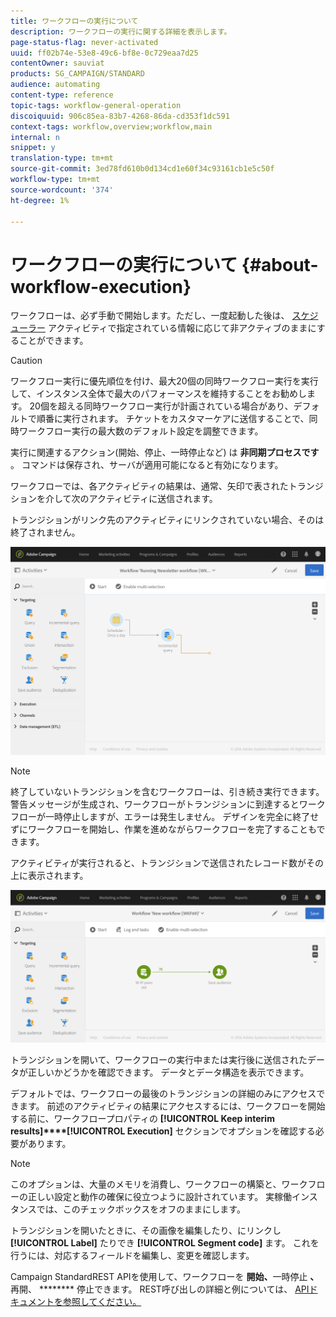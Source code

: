 ```yaml
---
title: ワークフローの実行について
description: ワークフローの実行に関する詳細を表示します。
page-status-flag: never-activated
uuid: ff02b74e-53e8-49c6-bf8e-0c729eaa7d25
contentOwner: sauviat
products: SG_CAMPAIGN/STANDARD
audience: automating
content-type: reference
topic-tags: workflow-general-operation
discoiquuid: 906c85ea-83b7-4268-86da-cd353f1dc591
context-tags: workflow,overview;workflow,main
internal: n
snippet: y
translation-type: tm+mt
source-git-commit: 3ed78fd610b0d134cd1e60f34c93161cb1e5c50f
workflow-type: tm+mt
source-wordcount: '374'
ht-degree: 1%

---
```



# ワークフローの実行について {#about-workflow-execution}

ワークフローは、必ず手動で開始します。ただし、一度起動した後は、 [スケジューラー](../../automating/using/scheduler.md) アクティビティで指定されている情報に応じて非アクティブのままにすることができます。

>[!CAUTION]
>
> ワークフロー実行に優先順位を付け、最大20個の同時ワークフロー実行を実行して、インスタンス全体で最大のパフォーマンスを維持することをお勧めします。 20個を超える同時ワークフロー実行が計画されている場合があり、デフォルトで順番に実行されます。 チケットをカスタマーケアに送信することで、同時ワークフロー実行の最大数のデフォルト設定を調整できます。

実行に関連するアクション(開始、停止、一時停止など) は **非同期プロセスです** 。 コマンドは保存され、サーバが適用可能になると有効になります。

ワークフローでは、各アクティビティの結果は、通常、矢印で表されたトランジションを介して次のアクティビティに送信されます。

トランジションがリンク先のアクティビティにリンクされていない場合、そのは終了されません。

![](assets/wkf_execution_1.png)

>[!NOTE]
>
>終了していないトランジションを含むワークフローは、引き続き実行できます。 警告メッセージが生成され、ワークフローがトランジションに到達するとワークフローが一時停止しますが、エラーは発生しません。 デザインを完全に終了せずにワークフローを開始し、作業を進めながらワークフローを完了することもできます。

アクティビティが実行されると、トランジションで送信されたレコード数がその上に表示されます。

![](assets/wkf_transition_count.png)

トランジションを開いて、ワークフローの実行中または実行後に送信されたデータが正しいかどうかを確認できます。 データとデータ構造を表示できます。

デフォルトでは、ワークフローの最後のトランジションの詳細のみにアクセスできます。 前述のアクティビティの結果にアクセスするには、ワークフローを開始する前に、ワークフロープロパティの **[!UICONTROL Keep interim results]****[!UICONTROL Execution]** セクションでオプションを確認する必要があります。

>[!NOTE]
>
>このオプションは、大量のメモリを消費し、ワークフローの構築と、ワークフローの正しい設定と動作の確保に役立つように設計されています。 実稼働インスタンスでは、このチェックボックスをオフのままにします。

トランジションを開いたときに、その画像を編集したり、にリンクし **[!UICONTROL Label]** たりでき **[!UICONTROL Segment code]** ます。 これを行うには、対応するフィールドを編集し、変更を確認します。

Campaign StandardREST APIを使用して、ワークフローを **開始、**&#x200B;一時停止 **、**&#x200B;再開、 ******** 停止できます。 REST呼び出しの詳細と例については、 [APIドキュメントを参照してください。](../../api/using/controlling-a-workflow.md)
